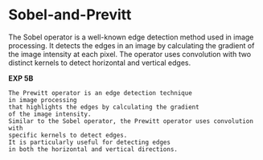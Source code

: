 # Sobel-and-Previtt

The Sobel operator is a well-known edge detection method used in image processing.
It detects the edges in an image by calculating the gradient of the image intensity at each pixel. 
The operator uses convolution with two distinct kernels to detect horizontal and vertical edges.

**EXP 5B**
    
    The Prewitt operator is an edge detection technique
    in image processing 
    that highlights the edges by calculating the gradient
    of the image intensity. 
    Similar to the Sobel operator, the Prewitt operator uses convolution with
    specific kernels to detect edges. 
    It is particularly useful for detecting edges
    in both the horizontal and vertical directions.
